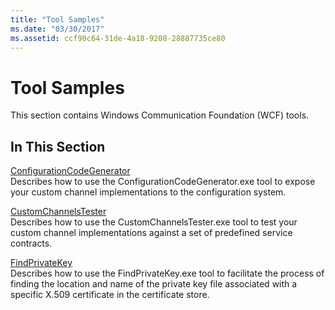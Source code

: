 ```yaml
---
title: "Tool Samples"
ms.date: "03/30/2017"
ms.assetid: ccf90c64-31de-4a18-9208-28887735ce80
---
```

# Tool Samples

This section contains Windows Communication Foundation (WCF) tools.  
  
## In This Section  

 [ConfigurationCodeGenerator](configurationcodegenerator.md)  
 Describes how to use the ConfigurationCodeGenerator.exe tool to expose your custom channel implementations to the configuration system.  
  
 [CustomChannelsTester](customchannelstester.md)  
 Describes how to use the CustomChannelsTester.exe tool to test your custom channel implementations against a set of predefined service contracts.  
  
 [FindPrivateKey](findprivatekey.md)  
 Describes how to use the FindPrivateKey.exe tool to facilitate the process of finding the location and name of the private key file associated with a specific X.509 certificate in the certificate store.
